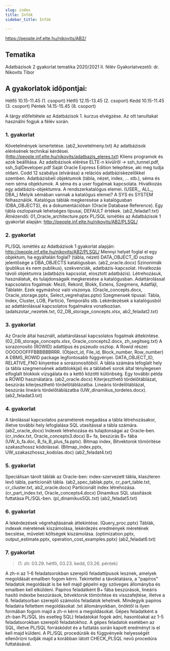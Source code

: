 ```yaml
---
slug: index
title: Infók
sidebar_title: Infók

---
```


https://people.inf.elte.hu/nikovits/AB2/

## Tematika 
Adatbázisok 2 gyakorlat tematika 2020/2021 II. félév
Gyakorlatvezető: dr. Nikovits Tibor

A gyakorlatok időpontjai:
-------------------------
Hétfő  10.15-11.45  (1. csoport)
Hétfő  12.15-13.45  (2. csoport)
Kedd   10.15-11.45  (3. csoport)
Péntek 14.15-15.45  (8. csoport)  

A tárgy előfeltétele az Adatbázisok 1. kurzus elvégzése. Az ott tanultakat használni fogjuk a félév során.

### 1. gyakorlat

Követelmények ismertetése. (ab2_kovetelmeny.txt)
Az adatbázisok elérésének technikai kérdései. (http://people.inf.elte.hu/nikovits/adatbazis_eleres.txt)
Kliens programok és azok beállítása.
Az adatbázisok elérése ELTE-n kívülről -> ssh_tunnel.pdf, ssh_SqlDeveloper.pdf
Saját Oracle Express Edition telepítése, aki meg tudja oldani.
Codd 12 szabálya (elvárása) a relációs adatbáziskezelőkkel szemben.
Adatbázisbeli objektumok (tábla, nézet, index, … stb.), séma és nem séma objektumok. 
A séma és a user fogalmak kapcsolata. Hivatkozás egy adatbázis-objektumra. 
A rendszerkatalógus elemei. (USER_, ALL_, DBA_) 
Melyik sémában vannak a katalógus elemei? A SYS és SYSTEM felhasználók. 
Katalógus táblák megkeresése a katalógusban (DBA_OBJECTS), és a dokumentációban (Oracle Database Reference). 
Egy tábla oszlopainak lehetséges típusai, DEFAULT értékek. 
(ab2_feladat1.txt)
Átnézendő: 01_Oracle_architecture.pptx 
PL/SQL ismétlés az Adatbázisok 1 gyakorlat alapján: 
  http://people.inf.elte.hu/nikovits/AB2/PLSQL/

### 2. gyakorlat
PL/SQL ismétlés az Adatbázisok 1 gyakorlat alapján: 
  http://people.inf.elte.hu/nikovits/AB2/PLSQL/
Mennyi helyet foglal el egy objektum, ha egyáltalán foglal? (tábla, nézet) 
DATA_OBJECT_ID oszlop jelentősége a DBA_OBJECTS katalógusban. 
(ab2_oracle.docx) 
Szinonimák (publikus és nem publikus), szekvenciák, adatbázis-kapcsolat. 
Hivatkozás távoli objektumra (adatbázis kapcsolat, elosztott adatbázis). 
Létrehozásuk, használatuk, és tulajdonságaik megkeresése a katalógusban. 
Adattárolással kapcsolatos fogalmak: Mező, Rekord, Blokk, Extens, Szegmens, Adatfájl, Táblatér. 
Ezek egymáshoz való viszonya.  (Oracle_concepts.docx, Oracle_storage.pptx, Select_vegrehajtas.pptx)
Szegmensek típusai: Tábla, Index, Cluster, LOB, Partíció, Temporális stb. 
Lekérdezések a katalógusból az adattárolással kapcsolatos fogalmakra vonatkozóan. 
(adatszotar_nezetek.txt, 02_DB_storage_concepts.xlsx, ab2_feladat2.txt)

### 3. gyakorlat

Az Oracle által használt, adattárolással kapcsolatos fogalmak áttekintése. 
(02_DB_storage_concepts.xlsx, Oracle_concepts2.docx, zh_segitseg.txt)
A sorazonosító (ROWID) adattípus és pszeudo oszlop. A Rowid részei: OOOOOOFFFBBBBBBRRR. 
(Object_id, File_id, Block_number, Row_number)
A DBMS_ROWID package legfontosabb függvényei. DATA_OBJECT_ID, RELATIVE_FNO kinyerése a sorazonosítóból. 
A tábla számára lefoglalt hely (a tábla szegmensének adatblokkjai) és a táblabeli sorok által 
ténylegesen elfoglalt blokkok vizsgálata és a kettő közötti különbség. 
Egy további példa a ROWID használatára. (ab2_oracle.docx)
Kiterjeszthető tördelőtáblázat, beszúrás kiterjeszthető tördelőtáblázatba.
Lineáris tördelőtáblázat, beszúrás lineáris tördelőtáblázatba (UW_dinamikus_tordeles.docx).
(ab2_feladat3.txt)

### 4. gyakorlat

A tárolással kapcsolatos paraméterek megadása a tábla létrehozásakor,
illetve további hely lefoglalása SQL utasítással a tábla számára. (ab2_oracle_docx)
Indexek létrehozása és tulajdonságai az Oracle-ben. (cr_index.txt, Oracle_concepts3.docx)
B+ fa, beszúrás B+ fába (UW_b_fa.doc, B_fa_B_plus_fa.pptx). 
Bitmap index, Bitvektorok tömörítése szakaszhossz kódolással. 
(Bitmap_index.pptx, UW_szakaszhossz_kodolas.doc)
(ab2_feladat4.txt)

### 5. gyakorlat

Speciálisan tárolt táblák az Oracle-ben: index-szervezett tábla, klaszteren levő tábla, 
partícionált tábla. (ab2_spec_tablak.pptx, cr_part_table.txt, cr_cluster.txt, ab2_oracle.docx)
Partícionált index létrehozása. (cr_part_index.txt, Oracle_concepts4.docx)
Dinamikus SQL utasítások futtatása PL/SQL-ben. (pl_dinamikusSQL.txt)
(ab2_feladat5.txt)

### 6. gyakorlat 

A lekérdezések végrehajtásának áttekintése. (Query_proc.pptx)
Táblák, indexek méretének kiszámolása, lekérdezés eredmények méretének becslése, műveleti 
költségek kiszámolása. (optimization.pptx, output_estimate.pptx, operation_cost_examples.pptx)
(ab2_feladat6.txt)

### 7. gyakorlat
> (1. zh: 03.29. hétfő, 03.23. kedd, 03.26. péntek)

A zh-n az 1-6 feladatsorokban szereplő feladattípusok lesznek, amelyek megoldását
emailben fogom kérni. Tekintettel a távoktatásra, a "papíros" feladatok megoldását is be kell
majd gépelni egy szöveges állományba és emailben kell elküldeni.
Papíros feladatként B+ fába beszúrások, lineáris hasító indexbe beszúrások, bitvektorok
tömörítése és visszafejtése, illetve a 6. feladatsorban szereplő számolós feladatok lehetnek.
Mindegyik papíros feladatra feltettem megoldásokat .txt állományokban, önöktől is ilyen formában
fogom majd a zh-n kérni a megoldásokat.
Gépes feladatként a zh-ban PL/SQL (és esetleg SQL) feladatokat fogok adni, hasonlóakat az 1-5 feladatsorokban
szereplő feladatokhoz. A gépes feladatok esetében az SQL, illetve PL/SQL forráskódot és a futtatás során kapott 
eredményt is el kell majd küldeni. A PL/SQL procedúráik és függvényeik helyességét ellenőrizni tudják majd a
korábban látott CHECK_PLSQL nevű procedúra futtatásával.

<!--stackedit_data:
eyJoaXN0b3J5IjpbMjA0MzQ3OTI0MCwxMDYzODMzNTExXX0=
-->